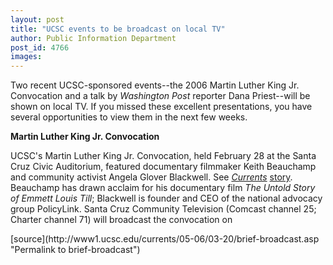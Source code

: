 ```yaml
---
layout: post
title: "UCSC events to be broadcast on local TV"
author: Public Information Department
post_id: 4766
images:
---
```


<a name="content" id="content"></a>
<p>
  Two recent UCSC-sponsored events--the 2006 Martin Luther King Jr. Convocation and a talk by <i>Washington Post</i> reporter Dana Priest--will be shown on local TV. If you missed these excellent presentations, you have several opportunities to view them in the next few weeks.
</p>
<p>
  <b>Martin Luther King Jr. Convocation</b>
</p>
<p>
  UCSC's Martin Luther King Jr. Convocation, held February 28 at the Santa Cruz Civic Auditorium, featured documentary filmmaker Keith Beauchamp and community activist Angela Glover Blackwell. See <i><a href="http://currents.ucsc.edu/05-06/01-30/mlk.asp">Currents</a></i> <a href="http://currents.ucsc.edu/05-06/01-30/mlk.asp">story</a>. Beauchamp has drawn acclaim for his documentary film <i>The Untold Story of Emmett Louis Till</i>; Blackwell is founder and CEO of the national advocacy group PolicyLink. Santa Cruz Community Television (Comcast channel 25; Charter channel 71) will broadcast the convocation on
</p>
[source](http://www1.ucsc.edu/currents/05-06/03-20/brief-broadcast.asp "Permalink to brief-broadcast")
